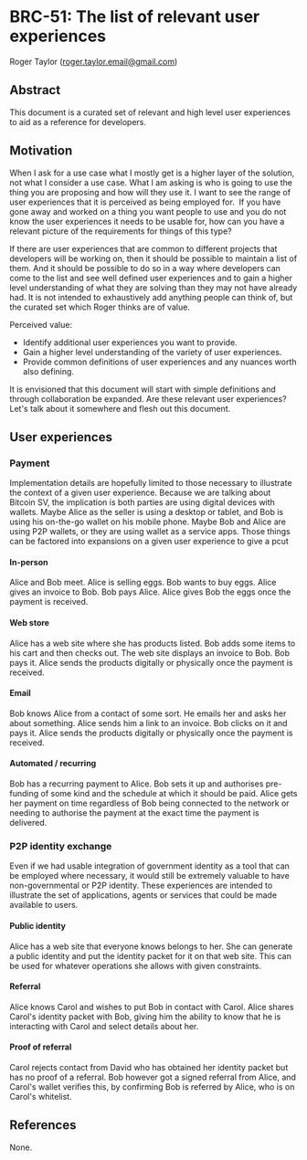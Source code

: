 # BRC-51: The list of relevant user experiences

Roger Taylor (roger.taylor.email@gmail.com)

## Abstract

This document is a curated set of relevant and high level user experiences to aid as a reference for developers.

## Motivation

When I ask for a use case what I mostly get is a higher layer of the solution, not what I consider a use case. What I am asking is who is going to use the thing you are proposing and how will they use it. I want to see the range of user experiences that it is perceived as being employed for.  If you have gone away and worked on a thing you want people to use and you do not know the user experiences it needs to be usable for, how can you have a relevant picture of the requirements for things of this type?

If there are user experiences that are common to different projects that developers will be working on, then it should be possible to maintain a list of them. And it should be possible to do so in a way where developers can come to the list and see well defined user experiences and to gain a higher level understanding of what they are solving than they may not have already had. It is not intended to exhaustively add anything people can think of, but the curated set which Roger thinks are of value.

Perceived value:

* Identify additional user experiences you want to provide.
* Gain a higher level understanding of the variety of user experiences.
* Provide common definitions of user experiences and any nuances worth also defining.

It is envisioned that this document will start with simple definitions and through collaboration be expanded. Are these relevant user experiences? Let's talk about it somewhere and flesh out this document.

## User experiences

### Payment

Implementation details are hopefully limited to those necessary to illustrate the context of a given user experience. Because we are talking about Bitcoin SV, the implication is both parties are using digital devices with wallets. Maybe Alice as the seller is using a desktop or tablet, and Bob is using his on-the-go wallet on his mobile phone. Maybe Bob and Alice are using P2P wallets, or they are using wallet as a service apps. Those things can be factored into expansions on a given user experience to give a pcut

#### In-person

Alice and Bob meet. Alice is selling eggs. Bob wants to buy eggs. Alice gives an invoice to Bob. Bob pays Alice. Alice gives Bob the eggs once the payment is received.

#### Web store

Alice has a web site where she has products listed. Bob adds some items to his cart and then checks out. The web site displays an invoice to Bob. Bob pays it. Alice sends the products digitally or physically once the payment is received.

#### Email

Bob knows Alice from a contact of some sort. He emails her and asks her about something. Alice sends him a link to an invoice. Bob clicks on it and pays it. Alice sends the products digitally or physically once the payment is received.

#### Automated / recurring

Bob has a recurring payment to Alice. Bob sets it up and authorises pre-funding of some kind and the schedule at which it should be paid. Alice gets her payment on time regardless of Bob being connected to the network or needing to authorise the payment at the exact time the payment is delivered.

### P2P identity exchange

Even if we had usable integration of government identity as a tool that can be employed where necessary, it would still be extremely valuable to have non-governmental or P2P identity. These experiences are intended to illustrate the set of applications, agents or services that could be made available to users.

#### Public identity

Alice has a web site that everyone knows belongs to her. She can generate a public identity and put the identity packet for it on that web site. This can be used for whatever operations she allows with given constraints.

#### Referral

Alice knows Carol and wishes to put Bob in contact with Carol. Alice shares Carol's identity packet with Bob, giving him the ability to know that he is interacting with Carol and select details about her.

#### Proof of referral

Carol rejects contact from David who has obtained her identity packet but has no proof of a referral. Bob however got a signed referral from Alice, and Carol's wallet verifies this, by confirming Bob is referred by Alice, who is on Carol's whitelist.

## References

None.
